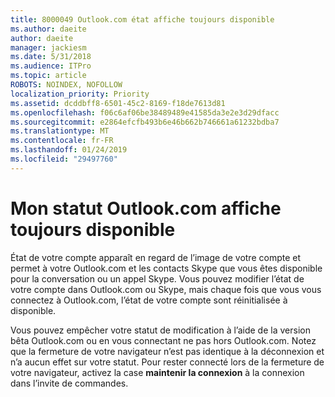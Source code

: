 ```yaml
---
title: 8000049 Outlook.com état affiche toujours disponible
ms.author: daeite
author: daeite
manager: jackiesm
ms.date: 5/31/2018
ms.audience: ITPro
ms.topic: article
ROBOTS: NOINDEX, NOFOLLOW
localization_priority: Priority
ms.assetid: dcddbff8-6501-45c2-8169-f18de7613d81
ms.openlocfilehash: f06c6af06be38489489e41585da3e2e3d29dfacc
ms.sourcegitcommit: e2864efcfb493b6e46b662b746661a61232bdba7
ms.translationtype: MT
ms.contentlocale: fr-FR
ms.lasthandoff: 01/24/2019
ms.locfileid: "29497760"
---
```

# <a name="my-outlookcom-status-always-shows-as-available"></a>Mon statut Outlook.com affiche toujours disponible

État de votre compte apparaît en regard de l’image de votre compte et permet à votre Outlook.com et les contacts Skype que vous êtes disponible pour la conversation ou un appel Skype. Vous pouvez modifier l’état de votre compte dans Outlook.com ou Skype, mais chaque fois que vous vous connectez à Outlook.com, l’état de votre compte sont réinitialisée à disponible.
  
Vous pouvez empêcher votre statut de modification à l’aide de la version bêta Outlook.com ou en vous connectant ne pas hors Outlook.com. Notez que la fermeture de votre navigateur n’est pas identique à la déconnexion et n’a aucun effet sur votre statut. Pour rester connecté lors de la fermeture de votre navigateur, activez la case **maintenir la connexion** à la connexion dans l’invite de commandes. 
  

